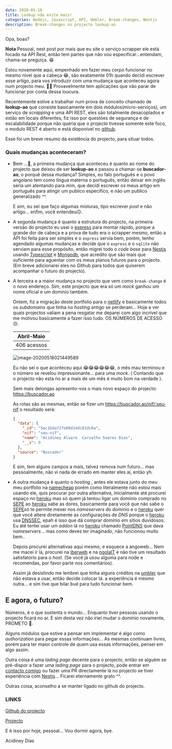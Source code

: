 ```yaml
---
date: 2020-05-18
title: Lookup não exite mais!
categories: Nodejs, Javascript, API, Umbler, Break-changes, Nestjs
description: Break-changes no projecto lookup-ao
---
```


Opa, boas?

**Nota**:Pessoal, nest post por mais que eu site o serviço scrapper ele está focado na API Rest, então tem partes que não vou especificar...entendam, chama-se preguiça. 😁

Estou novamente aqui, empenhado em fazer meu corpo funcionar no mesmo nível que a cabeça 😂, são exatamente 01h  quando decidi escrever esse artigo, para vos introduzir com uma mudança que aconteceu agora num projecto meu. 🤦‍♂️ Provavelmente tem aplicações que vão parar de funcionar por conta dessa loucura.

Recentemente estive a trabalhar num prova de conceito chamado de **lookup-ao** que consiste basicamente em dois módulos(micro-serviços), um serviço de *scrapping* e uma API REST, eles são totalmente desacoplados e estão em locais diferentes, fiz isso por questões de segurança e de escalabilidade porque não queria que o projecto tivesse somente este foco, o modulo REST é aberto e está disponível no [github](https://github.com/acidiney/buscador-ao/).

Esse foi um breve resumo da existência do projecto, para situar todos.

### Quais mudanças aconteceram?

- Bem ...🤤, a primeira mudança que aconteceu é quanto ao nome do projecto que deixou de ser **lookup-ao** e passou a chamar-se **buscador-ao**, o porquê dessa mudança? Simples, eu falo português e o povo angolano tem como língua materna o português, então deixar em inglês seria um atentando para mim, que decidi escrever os meus artigo em português para atingir um publico especifico, e não um publico generalizado ^^.

  E sim, eu sei que faço algumas misturas, tipo escrever *post* e não artigo... enfim, você entendeu😐.

- A segunda mudança é quanto a estrutura do projecto, na primeira versão do projecto eu usei o [express](https://expressjs.com) para montar rápido, porque a grande dor de cabeça e a prova de tudo era o scrapper mesmo, então a API foi feita para ser simples e o `express` servia bem, porém, tenho agendado algumas mudanças e decide que o `express` e o `sqlite` não serviam para esse propósito, então migrei todo o *code base* para [Nestjs](https://nestjs.org) usando [Typescript](https://www.typescriptlang.org/) e [Mongodb](https://www.mongodb.com/), que acredito que são mais que suficiente para aguentar com os meus planos futuros para o projecto. (Em breve adicionarei eles no Github para todos que quiserem acompanhar o futuro do projecto).

- A terceira e a maior mudança no projecto que vem como `break-change` é o novo endereço. Sim, este projecto que era só um *mock* ganhou um nome oficial e um domínio  também.

  Ontem, fiz a migração deste  portfolio para o [netlify](https://netlify.com)  e basicamente todos os *subdomains* que tinha no *hosting* antigo se perderam... Hoje a ver quais projectos valiam a pena resgatar me deparei com algo incrível que me motivou basicamente a fazer isso tudo. OS NÚMEROS DE ACESSO 😣.

  | Abril-Maio  |
  | ----------- |
  | 406 acessos |

  ![image-20200518021449589](/images/blog/2020-05-18-a-quem-pertence-o-nif-lookup-ao-countries.png)

  Eu não sei o que aconteceu aqui 😂😂😂😂😂😂, o mês mau terminou e o número se revelou impressionante... para uma *mock*. ( Contando que o projecto não esta no ar a mais de um mês é muito bom na verdade ).

  Sem mais delongas apresento-vos o mais novo espaço do projecto: https://buscador.ao

  As rotas são as mesmas, então se fizer um https://buscador.ao/nif/:seu-nif o resultado será:

  ```json
  {
    "data": {
      "_id": "5ec1bda72fe00d14dc81dc0a",
      "nif": "seu-nif",
      "name": "Acidiney Alvaro  Carvalho Soares Dias",
      "__v": 0
    },
    "source": "Buscador"
  }
  ```

  E sim, tem alguns campos a mais, talvez remova num futuro... mas pessoalmente, não vi nada de errado em manter eles aí, então yh.

- A outra mudança é quanto o *hosting* , antes ele estava junto do meu meu portfolio na [namecheap](https://namecheap.com) porém como literalmente não estou mais usando ele, quis procurar por outra alternativa, inicialmente até procurei espaço no [heroku](https://heroku.com) mas só quem já tentou ligar um domínio comprado no [SEPE](https://sepe.gov.ao) ao [heroku](https://heroku.com)  sabe as dores, basicamente para você que não sabe o [SEPE](https://sepe.gov.ao)só te permite mexer nos *nameservers* do domínio e o [heroku](https://heroku.com) quer que você altere diretamente as configurações de *DNS* porque o [heroku](https://heroku.com) usa [DNSSEC](https://pt.wikipedia.org/wiki/DNSSEC), epah é isso que dá comprar domínio em sítios duvidosos.  Eu até tentei usar um *addon* lá no [heroku](https://heroku.com) chamado [PointDNS](https://elements.heroku.com/addons/pointdns) que dava *nameservers*... mas como deves ter imaginado, não funcionou muito bem..

  Depois procurei alternativas aqui mesmo, e esquece a angoweb... Nem me macei ir lá, procurei na [iberweb](https://iberweb.co.ao) e na [ngolaIT](https://ngolait.com) e não tive um resultado satisfatório para o *host*. (Se você já usou alguma para node e recomendas, por favor parte nos comentários).

  Assim já desistindo me lembrei que tinha alguns créditos na [umbler](umbler.com.br) que não estava a usar, então decide colocar lá. a experiência é mesmo outra... e sim tive que bilar bué para tudo funcionar bem.

## E agora, o futuro?

Números, é o que sustenta o mundo... Enquanto tiver pessoas usando o projecto ficará no ar. E sim desta vez não iriei mudar o domínio novamente, PROMETO 🙈.

Alguns módulos que estive a pensar em implementar é algo como *authorization* para pegar essas informações... As mesmas continuam livres, porém para ter maior controle de quem usa essas informações, pensei em algo assim.

Outra coisa é uma *lading page* decente para o projecto, então se alguém se pré-dispor a fazer uma *lading page* para o projecto, pode entrar em [contacto comigo](mailto:me@acidineydias.me) ou fazer uma PR directamente lá no projecto se tiver experiência com [Nestjs](https://nestjs.org)... Ficarei eternamente grato ^^.

Outras coisa, aconselho a se manter ligado no github do projecto.

### LINKS

[Github do projecto](https://github.com/acidiney/buscador-ao/)

[Projecto](https://buscador.ao)



E é isso por hoje, pessoal... Vou dormir agora, bye.

Acidiney Dias
